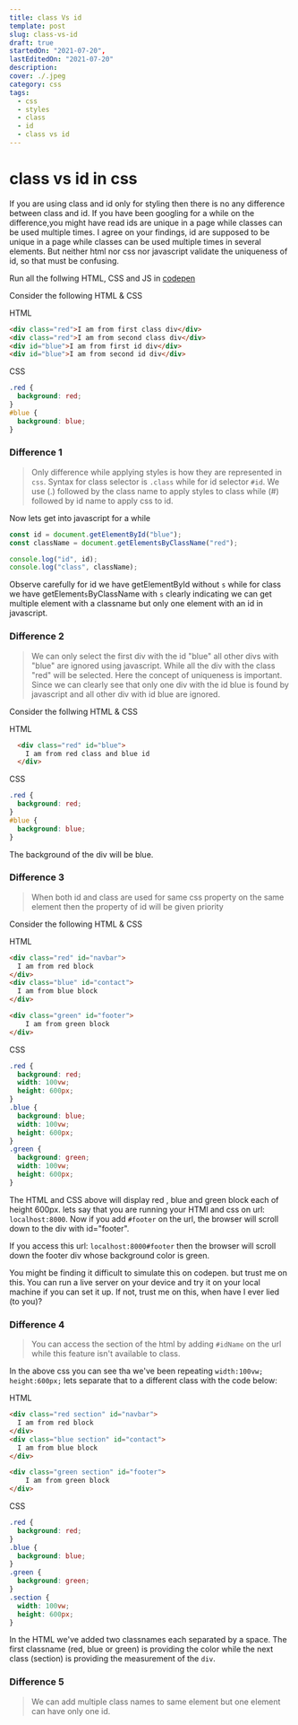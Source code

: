 ```yaml
---
title: class Vs id
template: post
slug: class-vs-id
draft: true
startedOn: "2021-07-20",
lastEditedOn: "2021-07-20"
description:
cover: ./.jpeg
category: css
tags:
  - css
  - styles
  - class
  - id
  - class vs id
---
```


# class vs id in css

If you are using class and id only for styling then there is no any difference between class and id. If you have been googling for a while on the difference,you might have read ids are unique in a page while classes can be used multiple times. I agree on your findings, id are supposed to be unique in a page while classes can be used multiple times in several elements. But neither html nor css nor javascript validate the uniqueness of id, so that must be confusing.

Run all the follwing HTML, CSS and JS in [codepen](https://codepen.io/pen/)

Consider the following HTML & CSS

HTML

```html
<div class="red">I am from first class div</div>
<div class="red">I am from second class div</div>
<div id="blue">I am from first id div</div>
<div id="blue">I am from second id div</div>
```

CSS

```css
.red {
  background: red;
}
#blue {
  background: blue;
}
```

### Difference 1

> Only difference while applying styles is how they are represented in `css`. Syntax for class selector is `.class` while for id selector `#id`. We use (.) followed by the class name to apply styles to class while (#) followed by id name to apply css to id.

Now lets get into javascript for a while

```javascript
const id = document.getElementById("blue");
const className = document.getElementsByClassName("red");

console.log("id", id);
console.log("class", className);
```

Observe carefully for id we have getElementById without `s` while for class we have getElement`s`ByClassName with `s` clearly indicating we can get multiple element with a classname but only one element with an id in javascript.

### Difference 2

> We can only select the first div with the id "blue" all other divs with "blue" are ignored using javascript. While all the div with the class "red" will be selected. Here the concept of uniqueness is important. Since we can clearly see that only one div with the id blue is found by javascript and all other div with id blue are ignored.

Consider the follwing HTML & CSS

HTML

```HTML
  <div class="red" id="blue">
    I am from red class and blue id
  </div>
```

CSS

```css
.red {
  background: red;
}
#blue {
  background: blue;
}
```

The background of the div will be blue.

### Difference 3

> When both id and class are used for same css property on the same element then the property of id will be given priority

Consider the following HTML & CSS

HTML

```HTML
<div class="red" id="navbar">
  I am from red block
</div>
<div class="blue" id="contact">
  I am from blue block
</div>

<div class="green" id="footer">
    I am from green block
</div>
```

CSS

```css
.red {
  background: red;
  width: 100vw;
  height: 600px;
}
.blue {
  background: blue;
  width: 100vw;
  height: 600px;
}
.green {
  background: green;
  width: 100vw;
  height: 600px;
}
```

The HTML and CSS above will display red , blue and green block each of height 600px. lets say that you are running your HTMl and css on url: `localhost:8000`. Now if you add `#footer` on the url, the browser will scroll down to the div with id="footer".

If you access this url:
`localhost:8000#footer` then the browser will scroll down the footer div whose background color is green.

You might be finding it difficult to simulate this on codepen. but trust me on this. You can run a live server on your device and try it on your local machine if you can set it up. If not, trust me on this, when have I ever lied (to you)?

### Difference 4

> You can access the section of the html by adding `#idName` on the url while this feature isn't available to class.

In the above css you can see tha we've been repeating `width:100vw; height:600px;` lets separate that to a different class with the code below:

HTML

```HTML
<div class="red section" id="navbar">
  I am from red block
</div>
<div class="blue section" id="contact">
  I am from blue block
</div>

<div class="green section" id="footer">
    I am from green block
</div>
```

CSS

```css
.red {
  background: red;
}
.blue {
  background: blue;
}
.green {
  background: green;
}
.section {
  width: 100vw;
  height: 600px;
}
```

In the HTML we've added two classnames each separated by a space. The first classname (red, blue or green) is providing the color while the next class (section) is providing the measurement of the `div`.

### Difference 5

> We can add multiple class names to same element but one element can have only one id.
